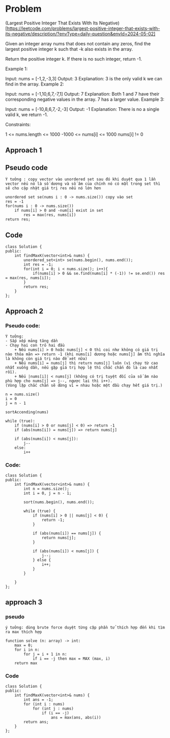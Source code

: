 # Problem
(Largest Positive Integer That Exists With Its Negative) [https://leetcode.com/problems/largest-positive-integer-that-exists-with-its-negative/description/?envType=daily-question&envId=2024-05-02]

Given an integer array nums that does not contain any zeros, find the largest positive integer k such that -k also exists in the array.

Return the positive integer k. If there is no such integer, return -1.

 

Example 1:

Input: nums = [-1,2,-3,3]
Output: 3
Explanation: 3 is the only valid k we can find in the array.
Example 2:

Input: nums = [-1,10,6,7,-7,1]
Output: 7
Explanation: Both 1 and 7 have their corresponding negative values in the array. 7 has a larger value.
Example 3:

Input: nums = [-10,8,6,7,-2,-3]
Output: -1
Explanation: There is no a single valid k, we return -1.
 

Constraints:

1 <= nums.length <= 1000
-1000 <= nums[i] <= 1000
nums[i] != 0

 
## Approach 1

## Pseudo code

```
Ý tưởng : copy vector vào unordered set sau đó khi duyệt qua 1 lần vector nếu nó là số dương và số âm của chính nó có mặt trong set thì sẽ cho cập nhật giá trị res nếu nó lớn hơn

unordered set se(nums i : 0 -> nums.size()) copy vào set
res = -1
for(nums i : 0 -> nums.size()) 
    if nums[i] > 0 and -num[i] exist in set 
        res = max(res, nums[i])
return res;

```
## Code

```
class Solution {
public:
    int findMaxK(vector<int>& nums) {
        unordered_set<int> se(nums.begin(), nums.end());
        int res = -1;
        for(int i = 0; i < nums.size(); i++){
            if(nums[i] > 0 && se.find(nums[i] * (-1)) != se.end()) res = max(res, nums[i]);
        }
        return res;
    }
};

```

## Approach 2
### Pseudo code:
```
Ý tưởng:
- Sắp xếp mảng tăng dần
- Chạy hai con trỏ hai đầu
    + Nếu nums[i] > 0 hoặc nums[j] < 0 thì coi như không có giá trị nào thỏa mãn => return -1 (khi nums[i] dương hoặc nums[j] âm thì nghĩa là không còn giá trị nào để xét nữa)
    + Nếu nums[i] = nums[j] thì return nums[j] luôn (vì chạy từ cao nhất xuống dần, nếu gặp giá trị hợp lệ thì chắc chắn đó là cao nhất rồi).
    + Nếu |nums[i]| < nums[j] (không có trị tuyệt đối của số âm nào phù hợp cho nums[j] => j--, ngược lại thì i++).
(Vòng lặp chắc chắn sẽ dừng vì = nhau hoặc một đầu chạy hết giá trị.)
```
```
n = nums.size()
i = 0
j = n - 1

sortAccending(nums)

while (true):
    if (nums[i] > 0 or nums[j] < 0) => return -1
    if (abs(nums[i]) = nums[j]) => return nums[j]

    if (abs(nums[i]) < nums[j]):
        j--
    else:
        i++
```
### Code:
``` 
class Solution {
public:
    int findMaxK(vector<int>& nums) {
        int n = nums.size();
        int i = 0, j = n - 1;

        sort(nums.begin(), nums.end());

        while (true) {
            if (nums[i] > 0 || nums[j] < 0) {
                return -1;
            }

            if (abs(nums[i]) == nums[j]) {
                return nums[j];
            }

            if (abs(nums[i]) < nums[j]) {
                j--;
            } else {
                i++;
            }
        }

    }
};
```
## approach 3
### pseudo
```
ý tưởng: dùng brute force duyệt từng cặp phần tử thích hợp đến khi tìm ra max thích hợp

function solve (n: array) -> int:
    max = 0;
    for i in n:
        for j = i + 1 in n:
            if i == -j then max = MAX (max, i)
    return max
```

### Code
```
class Solution {
public:
    int findMaxK(vector<int>& nums) {
        int ans = -1;
        for (int i : nums)
            for (int j : nums)
                if (i == -j)
                    ans = max(ans, abs(i))
        return ans;
    }
};
